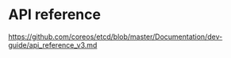 API reference
=============


https://github.com/coreos/etcd/blob/master/Documentation/dev-guide/api_reference_v3.md
